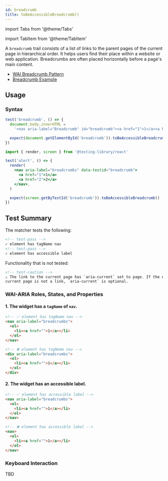 ```yaml
---
id: breadcrumb
title: toBeAccessibleBreadcrumb()
---
```


import Tabs from '@theme/Tabs'

import TabItem from '@theme/TabItem'

A `breadcrumb` trail consists of a list of links to the parent pages of the current page in hierarchical order. It helps users find their place within a website or web application. Breadcrumbs are often placed horizontally before a page's main content.

- [WAI Breadcrumb Pattern](https://www.w3.org/WAI/ARIA/apg/patterns/breadcrumb/)
- [Breadcrumb Example](https://www.w3.org/WAI/ARIA/apg/example-index/breadcrumb/index.html)

## Usage

### Syntax

<Tabs>
<TabItem label="Vanilla JS" value="js">

```js
test('breadcrumb', () => {
  document.body.innerHTML =
    '<nav aria-label="Breadcrumb" id="breadcrumb"><a href="1">1</a><a href="2">2</a></nav>'

  expect(document.getElementById('breadcrumb')).toBeAccessibleBreadcrumb()
})
```

</TabItem>
<TabItem default label="React + Testing Library" value="rtl">

```jsx
import { render, screen } from '@testing-library/react'

test('alert', () => {
  render(
    <nav aria-label="breadcrumbs" data-testid="breadcrumb">
      <a href="1">1</a>
      <a href="2">2</a>
    </nav>,
  )

  expect(screen.getByTestId('breadcrumb')).toBeAccessibleBreadcrumb()
})
```

</TabItem>
</Tabs>

## Test Summary

The matcher tests the following:

```html
<!-- test-pass -->
✓ element has tagName nav
<!-- test-pass -->
✓ element has accessible label
```

Functionality that is not tested:

```html
<!-- test-caution -->
⚠ The link to the current page has `aria-current` set to page. If the element representing the
current page is not a link, `aria-current` is optional.
```

### WAI-ARIA Roles, States, and Properties

#### 1. The widget has a `tagName` of `nav`.

```html
<!-- ✅ element has tagName nav -->
<nav aria-label="breadcrumbs">
  <ol>
    <li><a href="">1</a></li>
  </ol>
</nav>

<!-- ❌ element has tagName nav -->
<div aria-label="breadcrumbs">
  <ol>
    <li><a href="">1</a></li>
  </ol>
</div>
```

#### 2. The widget has an accessible label.

```html
<!-- ✅ element has accessible label -->
<nav aria-label="breadcrumbs">
  <ol>
    <li><a href="">1</a></li>
  </ol>
</nav>

<!-- ❌ element has accessible label -->
<nav>
  <ol>
    <li><a href="">1</a></li>
  </ol>
</nav>
```

### Keyboard Interaction

TBD
